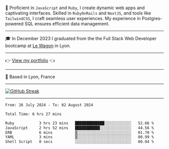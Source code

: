 📖 Proficient in `JavaScript` and `Ruby`, I create dynamic web apps and captivating interfaces. Skilled in `RubyOnRails` and `NextJS`, and tools like `TailwindCSS`, I craft seamless user experiences. My experience in Postgres-powered SQL ensures efficient data management.

***

🎓 In December 2023 I graduated from the the Full Stack Web Developer bootcamp at [Le Wagon](https://www.lewagon.com/) in Lyon.

***

👉 <a href="https://www.davidlau.dev/" target="_blank">View my portfolio</a> 👈

***

📍 Based in Lyon, France

***

[![GitHub Streak](https://streak-stats.demolab.com?user=kaimunlau&theme=github-dark&hide_border=true)](https://git.io/streak-stats)

***

<!--START_SECTION:waka-->

```txt
From: 26 July 2024 - To: 02 August 2024

Total Time: 6 hrs 27 mins

Ruby           3 hrs 23 mins   █████████████░░░░░░░░░░░░   52.66 %
JavaScript     2 hrs 52 mins   ███████████░░░░░░░░░░░░░░   44.56 %
ERB            6 mins          ▒░░░░░░░░░░░░░░░░░░░░░░░░   01.70 %
YAML           3 mins          ▒░░░░░░░░░░░░░░░░░░░░░░░░   00.99 %
Shell Script   0 secs          ░░░░░░░░░░░░░░░░░░░░░░░░░   00.04 %
```

<!--END_SECTION:waka-->
